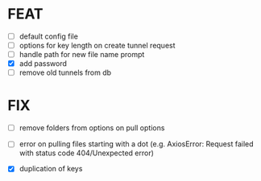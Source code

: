 # FEAT

- [ ] default config file
- [ ] options for key length on create tunnel request
- [ ] handle path for new file name prompt
- [x] add password
- [ ] remove old tunnels from db

# FIX
  
- [ ] remove folders from options on pull options
- [ ] error on pulling files starting with a dot (e.g. AxiosError: Request failed with status code 404/Unexpected error)
- [x] duplication of keys
  
 
    
    


